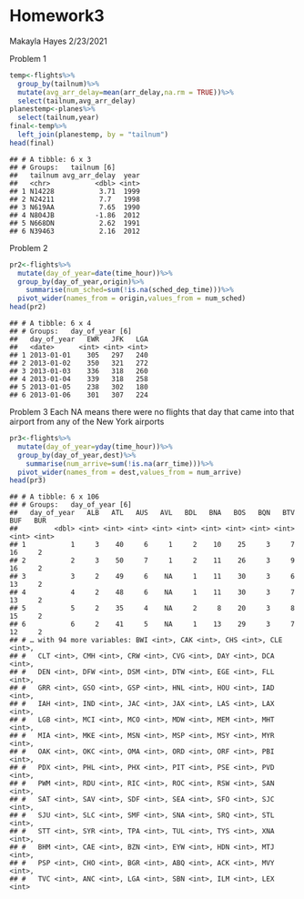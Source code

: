 Homework3
================
Makayla Hayes
2/23/2021

Problem 1

``` r
temp<-flights%>%
  group_by(tailnum)%>%
  mutate(avg_arr_delay=mean(arr_delay,na.rm = TRUE))%>%
  select(tailnum,avg_arr_delay)
planestemp<-planes%>%
  select(tailnum,year)
final<-temp%>%
  left_join(planestemp, by = "tailnum")
head(final)
```

    ## # A tibble: 6 x 3
    ## # Groups:   tailnum [6]
    ##   tailnum avg_arr_delay  year
    ##   <chr>           <dbl> <int>
    ## 1 N14228           3.71  1999
    ## 2 N24211           7.7   1998
    ## 3 N619AA           7.65  1990
    ## 4 N804JB          -1.86  2012
    ## 5 N668DN           2.62  1991
    ## 6 N39463           2.16  2012

Problem 2

``` r
pr2<-flights%>%
  mutate(day_of_year=date(time_hour))%>%
  group_by(day_of_year,origin)%>%
    summarise(num_sched=sum(!is.na(sched_dep_time)))%>%
  pivot_wider(names_from = origin,values_from = num_sched)
head(pr2)
```

    ## # A tibble: 6 x 4
    ## # Groups:   day_of_year [6]
    ##   day_of_year   EWR   JFK   LGA
    ##   <date>      <int> <int> <int>
    ## 1 2013-01-01    305   297   240
    ## 2 2013-01-02    350   321   272
    ## 3 2013-01-03    336   318   260
    ## 4 2013-01-04    339   318   258
    ## 5 2013-01-05    238   302   180
    ## 6 2013-01-06    301   307   224

Problem 3 Each NA means there were no flights that day that came into that airport from any of the New York airports

``` r
pr3<-flights%>%
  mutate(day_of_year=yday(time_hour))%>%
  group_by(day_of_year,dest)%>%
    summarise(num_arrive=sum(!is.na(arr_time)))%>%
  pivot_wider(names_from = dest,values_from = num_arrive)
head(pr3)
```

    ## # A tibble: 6 x 106
    ## # Groups:   day_of_year [6]
    ##   day_of_year   ALB   ATL   AUS   AVL   BDL   BNA   BOS   BQN   BTV   BUF   BUR
    ##         <dbl> <int> <int> <int> <int> <int> <int> <int> <int> <int> <int> <int>
    ## 1           1     3    40     6     1     2    10    25     3     7    16     2
    ## 2           2     3    50     7     1     2    11    26     3     9    16     2
    ## 3           3     2    49     6    NA     1    11    30     3     6    13     2
    ## 4           4     2    48     6    NA     1    11    30     3     7    13     2
    ## 5           5     2    35     4    NA     2     8    20     3     8    15     2
    ## 6           6     2    41     5    NA     1    13    29     3     7    12     2
    ## # … with 94 more variables: BWI <int>, CAK <int>, CHS <int>, CLE <int>,
    ## #   CLT <int>, CMH <int>, CRW <int>, CVG <int>, DAY <int>, DCA <int>,
    ## #   DEN <int>, DFW <int>, DSM <int>, DTW <int>, EGE <int>, FLL <int>,
    ## #   GRR <int>, GSO <int>, GSP <int>, HNL <int>, HOU <int>, IAD <int>,
    ## #   IAH <int>, IND <int>, JAC <int>, JAX <int>, LAS <int>, LAX <int>,
    ## #   LGB <int>, MCI <int>, MCO <int>, MDW <int>, MEM <int>, MHT <int>,
    ## #   MIA <int>, MKE <int>, MSN <int>, MSP <int>, MSY <int>, MYR <int>,
    ## #   OAK <int>, OKC <int>, OMA <int>, ORD <int>, ORF <int>, PBI <int>,
    ## #   PDX <int>, PHL <int>, PHX <int>, PIT <int>, PSE <int>, PVD <int>,
    ## #   PWM <int>, RDU <int>, RIC <int>, ROC <int>, RSW <int>, SAN <int>,
    ## #   SAT <int>, SAV <int>, SDF <int>, SEA <int>, SFO <int>, SJC <int>,
    ## #   SJU <int>, SLC <int>, SMF <int>, SNA <int>, SRQ <int>, STL <int>,
    ## #   STT <int>, SYR <int>, TPA <int>, TUL <int>, TYS <int>, XNA <int>,
    ## #   BHM <int>, CAE <int>, BZN <int>, EYW <int>, HDN <int>, MTJ <int>,
    ## #   PSP <int>, CHO <int>, BGR <int>, ABQ <int>, ACK <int>, MVY <int>,
    ## #   TVC <int>, ANC <int>, LGA <int>, SBN <int>, ILM <int>, LEX <int>
